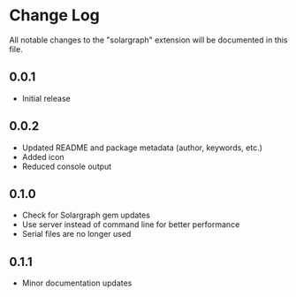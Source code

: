 # Change Log
All notable changes to the "solargraph" extension will be documented in this file.

## 0.0.1
- Initial release

## 0.0.2
- Updated README and package metadata (author, keywords, etc.)
- Added icon
- Reduced console output

## 0.1.0
- Check for Solargraph gem updates
- Use server instead of command line for better performance
- Serial files are no longer used

## 0.1.1
- Minor documentation updates
